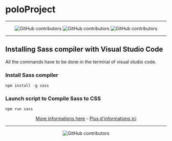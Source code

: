 # poloProject

---

<div align=center>

![GitHub contributors](https://img.shields.io/github/languages/count/Niskko/poloProject?color=ff6600&style=flat-square)
![GitHub contributors](https://img.shields.io/github/repo-size/Niskko/poloProject?color=ff6600&style=flat-square)
![GitHub contributors](https://img.shields.io/github/last-commit/Niskko/poloProject?color=ff6600&style=flat-square)

</div>

---

## Installing Sass compiler with Visual Studio Code

All the commands have to be done in the terminal of visual studio code.

### Install Sass compiler

```shell
npm install -g sass
```

### Launch script to Compile Sass to CSS

```shell
npm run sass
```

<div align=center>

[More informations here](https://openclassrooms.com/fr/courses/6106181-simplifiez-vous-le-css-avec-sass/6599386-installez-sass-sur-votre-machine) -
[Plus d'informations ici](https://openclassrooms.com/en/courses/5625786-produce-maintainable-css-with-sass/5723751-install-sass-locally)

</div>

---

<div align=center>

![GitHub contributors](https://img.shields.io/badge/Author-Niskko-ff6600?style=flat-square)

</div>

